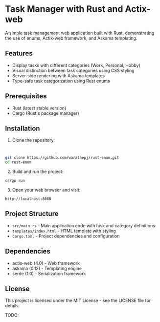 # Task Manager with Rust and Actix-web

A simple task management web application built with Rust,
demonstrating the use of enums, Actix-web framework,
and Askama templating.

## Features

- Display tasks with different categories (Work, Personal, Hobby)
- Visual distinction between task categories using CSS styling
- Server-side rendering with Askama templates
- Type-safe task categorization using Rust enums

## Prerequisites

- Rust (latest stable version)
- Cargo (Rust's package manager)

## Installation

1. Clone the repository:

```bash


git clone https://github.com/warathepj/rust-enum.git
cd rust-enum
```

2. Build and run the project:

```bash
cargo run
```

3. Open your web browser and visit:

```
http://localhost:8080

```

## Project Structure

- `src/main.rs` - Main application code with task and category definitions
- `templates/index.html` - HTML template with styling
- `Cargo.toml` - Project dependencies and configuration

## Dependencies

- actix-web (4.0) - Web framework
- askama (0.12) - Templating engine
- serde (1.0) - Serialization framework

## License

This project is licensed under the MIT License - see the LICENSE file for details.

TODO:
